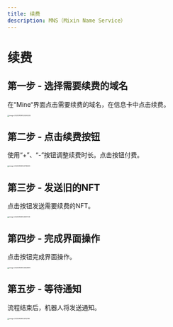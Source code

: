 ```yaml
---
title: 续费
description: MNS（Mixin Name Service）
---
```


# 续费

## 第一步 - 选择需要续费的域名

在“Mine“界面点击需要续费的域名，在信息卡中点击续费。

<img src="C:\Users\79071\Documents\GitHub\mns_doc\static\images\renew1.png" alt="image-20230806142434434" style="zoom:25%;" />

## 第二步 - 点击续费按钮

使用“+”、“-”按钮调整续费时长。点击按钮付费。

<img src="C:\Users\79071\Documents\GitHub\mns_doc\static\images\renew2.png" alt="image-20230806142758435" style="zoom:25%;" />

## 第三步 - 发送旧的NFT

点击按钮发送需要续费的NFT。

<img src="C:\Users\79071\Documents\GitHub\mns_doc\static\images\renew3.png" alt="image-20230806143051706" style="zoom:25%;" />

## 第四步 - 完成界面操作

点击按钮完成界面操作。

<img src="C:\Users\79071\Documents\GitHub\mns_doc\static\images\renew4.png" alt="image-20230806143353696" style="zoom:25%;" />

## 第五步 - 等待通知

流程结束后，机器人将发送通知。

<img src="C:\Users\79071\Documents\GitHub\mns_doc\static\images\renew5.png" alt="image-20230806143742118" style="zoom:25%;" />
